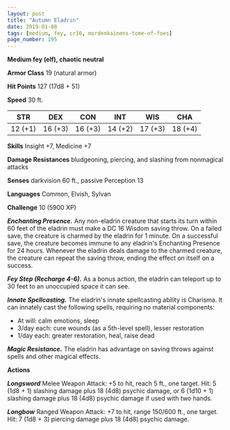 ```yaml
---
layout: post
title: "Autumn Eladrin"
date: 2019-01-08
tags: [medium, fey, cr10, mordenkainens-tome-of-foes]
page_number: 195
---
```


**Medium fey (elf), chaotic neutral**

**Armor Class** 19 (natural armor)

**Hit Points** 127  (17d8 + 51)

**Speed** 30 ft.

|   STR   |   DEX   |   CON   |   INT   |   WIS   |   CHA   |
|:-------:|:-------:|:-------:|:-------:|:-------:|:-------:|
| 12 (+1) | 16 (+3) | 16 (+3) | 14 (+2) | 17 (+3) | 18 (+4) |

**Skills** Insight +7, Medicine +7

**Damage Resistances** bludgeoning, piercing, and slashing from nonmagical attacks

**Senses** darkvision 60 ft., passive Perception 13

**Languages** Common, Elvish, Sylvan

**Challenge** 10 (5900 XP)

***Enchanting Presence.*** Any non-eladrin creature that starts its turn within 60 feet of the eladrin must make a DC 16 Wisdom saving throw. On a failed save, the creature is charmed by the eladrin for 1 minute. On a successful save, the creature becomes immune to any eladrin's Enchanting Presence for 24 hours.
Whenever the eladrin deals damage to the charmed creature, the creature can repeat the saving throw, ending the effect on itself on a success.

***Fey Step (Recharge 4-6).*** As a bonus action, the eladrin can teleport up to 30 feet to an unoccupied space it can see.

***Innate Spellcasting.*** The eladrin's innate spellcasting ability is Charisma. It can innately cast the following spells, requiring no material components:
* At will: calm emotions, sleep
* 3/day each: cure wounds (as a 5th-level spell), lesser restoration
* 1/day each: greater restoration, heal, raise dead

***Magic Resistance.*** The eladrin has advantage on saving throws against spells and other magical effects.

**Actions**

***Longsword*** Melee Weapon Attack: +5 to hit, reach 5 ft., one target. Hit: 5 (1d8 + 1) slashing damage plus 18 (4d8) psychic damage, or 6 (1d10 + 1) slashing damage plus 18 (4d8) psychic damage if used with two hands.

***Longbow*** Ranged Weapon Attack: +7 to hit, range 150/600 ft., one target. Hit: 7 (1d8 + 3) piercing damage plus 18 (4d8) psychic damage.